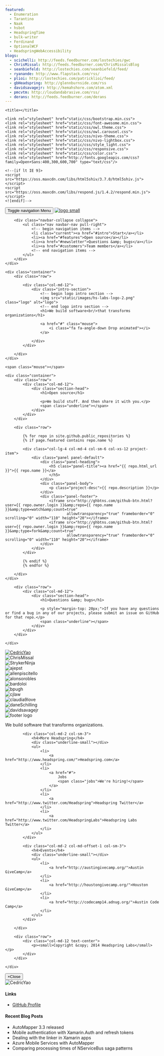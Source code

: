 ```yaml
---
featured:
  - Enumeration
  - Tarantino
  - Naak
  - hsbot
  - HeadspringTime
  - bulk-writer
  - Ferdinand
  - OptionalWCF
  - HeadspringWebAccessibility
blogs:
  - scichelli: http://feeds.feedburner.com/lostechies/gwc
  - ChrisMissal: http://feeds.feedburner.com/ChrisMissalsBlog
  - seanbiefeld: http://lostechies.com/seanbiefeld/feed/
  - ryanande: http://www.flapstack.com/rss/
  - plioi: http://lostechies.com/patricklioi/feed/
  - gbHeadspring: http://glennburnside.com/rss
  - davidsavagejr: http://kemahshore.com/atom.xml
  - pmcvtm: http://loudandabrasive.com/rss/
  - derans: http://feeds.feedburner.com/derans
---
```


<head>
    <meta charset="utf-8"/>
    <meta name="viewport" content="width=device-width, initial-scale=1"/>
    <meta name="description" content="Headspring Labs"/>
    <meta name="author" content="Headspring"/>

    <title></title>

    <link rel="stylesheet" href="static/css/bootstrap.min.css">
    <link rel="stylesheet" href="static/css/font-awesome.min.css">
    <link rel="stylesheet" href="static/css/owl.theme.css">
    <link rel="stylesheet" href="static/css/owl.carousel.css">
    <link rel="stylesheet" href="static/css/nivo-theme.css">
    <link rel="stylesheet" href="static/css/nivo-lightbox.css">
    <link rel="stylesheet" href="static/css/style_light.css">
    <link rel="stylesheet" href="static/css/responsive.css">
    <link rel="stylesheet" href="static/css/color.css">
    <link rel="stylesheet" href="http://fonts.googleapis.com/css?family=Open+Sans:400,300,600,700" type="text/css"/>

    <!--[if lt IE 9]>
    <script src="https://oss.maxcdn.com/libs/html5shiv/3.7.0/html5shiv.js"></script>
    <script src="https://oss.maxcdn.com/libs/respond.js/1.4.2/respond.min.js"></script>
    <![endif]-->
</head>
<body>
<!-- begin preloader -->
<div class="preloader">
    <div class="preloader-content-wrapper">
        <div class="preloader-content">
            <i class="fa fa-cog fa-3x fa-spin"></i>
        </div>
    </div>
</div>
<!-- end preloader -->

<!-- begin nav -->
<nav class="navbar navbar-default navbar-fixed-top" role="navigation">
    <div class="container">
        <div class="navbar-header">
            <button type="button" class="navbar-toggle" data-toggle="collapse" data-target=".navbar-collapse">
                <span class="sr-only">Toggle navigation</span>
                <span>Menu</span>
            </button>
            <!-- begin logo in navigation -->
            <a class="navbar-brand" href="#intro">
                <img src="static/images/footer-logo.png" alt="logo small">
            </a>
            <!-- end logo in navigation -->
        </div>

        <div class="navbar-collapse collapse">
            <ul class="nav navbar-nav pull-right">
                <!-- begin navigation items -->
                <li class="current"><a href="#intro">Start</a></li>
                <li><a href="#features">Open source</a></li>
                <li><a href="#newsletter">Questions &amp; bugs</a></li>
                <li><a href="#customers">Team members</a></li>
                <!-- end navigation items -->
            </ul>
        </div>
    </div>
</nav>
<!-- end nav -->

<!-- begin intro section -->
<section class="intro" id="intro">

    <div class="container">
        <div class="row">

            <div class="col-md-12">
                <div class="intro-section">
                    <!-- begin logo intro section -->
                    <img src="static/images/hs-labs-logo-2.png" class="logo" alt="logo">
                    <!-- end logo intro section -->
                    <h1>We build software<br/>that transforms organizations</h1>

                    <a href="#" class="mouse">
                        <i class="fa fa-angle-down Drop animated"></i>
                    </a>

                </div>
            </div>

        </div>
    </div>

    <span class="mouse"></span>

</section>
<!-- end intro section -->

<!-- begin features section -->
<section class="features" id="features">

    <div class="container">
        <div class="row">
            <div class="col-md-12">
                <div class="section-head">
                    <h1>Open source</h1>

                    <p>We build stuff. And then share it with you.</p>
                    <span class="underline"></span>
                </div>
            </div>
        </div>

        <div class="row">

            {% for repo in site.github.public_repositories %}
            {% if page.featured contains repo.name %}

            <div class="col-lg-4 col-md-4 col-sm-6 col-xs-12 project-item">
                <div class="panel panel-default">
                    <div class="panel-heading">
                        <h5 class="panel-title"><a href="{{ repo.html_url }}">{{ repo.name }}</a>
                        </h5>
                    </div>
                    <div class="panel-body">
                        <p class="project-desc">{{ repo.description }}</p>
                    </div>
                    <div class="panel-footer">
                        <iframe src="http://ghbtns.com/github-btn.html?user={{ repo.owner.login }}&amp;repo={{ repo.name }}&amp;type=watch&amp;count=true"
                                allowtransparency="true" frameborder="0" scrolling="0" width="110" height="20"></iframe>
                        <iframe src="http://ghbtns.com/github-btn.html?user={{ repo.owner.login }}&amp;repo={{ repo.name }}&amp;type=fork&amp;count=true"
                                allowtransparency="true" frameborder="0" scrolling="0" width="110" height="20"></iframe>
                    </div>
                </div>
            </div>

            {% endif %}
            {% endfor %}

        </div>
    </div>

</section>
<!-- end features section -->

<!-- begin newsletter section -->
<section class="newsletter" id="newsletter">
    <div class="container">

        <div class="row">
            <div class="col-md-12">
                <div class="section-head">
                    <h1>Questions &amp; bugs</h1>

                    <p style="margin-top: 20px;">If you have any questions or find a bug in any of our projects, please submit an issue on GitHub for that repo.</p>
                    <span class="underline"></span>
                </div>
            </div>
        </div>

    </div>
</section>
<!-- end newsletter section -->

<!-- begin customer section -->
<section class="customers" id="customers">
    <div class="container">
        <div class="row">
            <div class="col-md-12">
                <div class="customer-slider">
                    <div class="item">
                        <a href="#" data-toggle="modal" data-target="#CedricYao-Modal">
                            <img src="https://avatars.githubusercontent.com/u/200011?v=3&s=100" alt="CedricYao">
                        </a>
                    </div>
                    <div class="item">
                        <img src="https://avatars.githubusercontent.com/u/67798?v=3&s=100" alt="ChrisMissal">
                    </div>
                    <div class="item">
                        <img src="https://avatars.githubusercontent.com/u/379778?v=3&s=100" alt="StrykerNinja">
                    </div>
                    <div class="item">
                        <img src="https://avatars.githubusercontent.com/u/214758?v=3&s=100" alt="ajepst">
                    </div>
                    <div class="item">
                        <img src="https://avatars.githubusercontent.com/u/7843777?v=3&s=100" alt="allenpiscitello">
                    </div>
                    <div class="item">
                        <img src="https://avatars.githubusercontent.com/u/98739?v=3&s=100" alt="alonsorobles">
                    </div>
                    <div class="item">
                        <img src="https://avatars.githubusercontent.com/u/1622154?v=3&s=100" alt="bardoloi">
                    </div>
                    <div class="item">
                        <img src="https://avatars.githubusercontent.com/u/684781?v=3&s=100" alt="bpugh">
                    </div>
                    <div class="item">
                        <img src="https://avatars.githubusercontent.com/u/7063113?v=3&s=100" alt="cjlaw">
                    </div>
                    <div class="item">
                        <img src="https://avatars.githubusercontent.com/u/8715580?v=3&s=100" alt="claudia9love">
                    </div>
                    <div class="item">
                        <img src="https://avatars.githubusercontent.com/u/6456463?v=3&s=100" alt="daneSchilling">
                    </div>
                    <div class="item">
                        <img src="https://avatars.githubusercontent.com/u/1714830?v=3&s=100" alt="davidsavagejr">
                    </div>
                </div>
            </div>
        </div>
    </div>
</section>
<!-- end customer section -->

<!-- begin footer section -->
<footer class="footer" id="footer">
    <div class="container">
        <div class="row">
            <div class="col-md-4 col-sm-3">
                <!-- begin logo footer -->
                <img src="static/images/footer-logo.png" alt="footer logo">
                <!-- end logo footer -->
                <p>
                    We build software that transforms organizations.
                </p>
            </div>

            <div class="col-md-2 col-sm-3">
                <h4>More Headspring</h4>
                <div class="underline-small"></div>
                <ul>
                    <li>
                        <a href="http://www.headspring.com/">Headspring.com</a>
                    </li>
                    <li>
                        <a href="#">
                            Jobs
                            <span class="jobs">We're hiring!</span>
                        </a>
                    </li>
                    <li>
                        <a href="http://www.twitter.com/Headspring">Headspring Twitter</a>
                    </li>
                    <li>
                        <a href="http://www.twitter.com/HeadspringLabs">Headspring Labs Twitter</a>
                    </li>
                </ul>
            </div>

            <div class="col-md-2 col-md-offset-1 col-sm-3">
                <h4>Events</h4>
                <div class="underline-small"></div>
                <ul>
                    <li>
                        <a href="http://austingivecamp.org/">Austin GiveCamp</a>
                    </li>
                    <li>
                        <a href="http://houstongivecamp.org/">Houston GiveCamp</a>
                    </li>
                    <li>
                        <a href="http://codecamp14.adnug.org/">Austin Code Camp</a>
                    </li>
                </ul>
            </div>

        </div>

        <div class="row">
            <div class="col-md-12 text-center">
                <p><small>Copyright &copy; 2014 Headspring Labs</small></p>
            </div>
        </div>

    </div>
</footer>
<!-- end footer section -->

<div class="modal fade headspringer-modal" id="CedricYao-Modal" tabindex="-1" role="dialog" aria-labelledby="CedricYao-Modal-Label" aria-hidden="true">
    <div class="modal-dialog">
        <div class="modal-content">
            <div class="modal-header">
                <button type="button" class="close" data-dismiss="modal"><span aria-hidden="true">&times;</span><span class="sr-only">Close</span></button>
                <div class="avatar-container">
                    <img src="https://avatars.githubusercontent.com/u/200011?v=3&s=200" alt="CedricYao" />
                </div>
            </div>
            <div class="modal-body">
                <h4>Links</h4>
                <ul>
                    <li>
                        <a href="#">GitHub Profile</a>
                    </li>
                </ul>
                <h4>Recent Blog Posts</h4>
                <ul>
                    <li>AutoMapper 3.3 released</li>
                    <li>Mobile authentication with Xamarin.Auth and refresh tokens</li>
                    <li>Dealing with the linker in Xamarin apps</li>
                    <li>Azure Mobile Services with AutoMapper</li>
                    <li>Comparing processing times of NServiceBus saga patterns</li>
                </ul>
            </div>
        </div>
    </div>
</div>

<!-- Javascripts -->
<script src="static/script/jquery-1.11.1.js"></script>
<script src="static/script/bootstrap.min.js"></script>
<script src="static/script/owl.carousel.min.js"></script>
<script src="static/script/jquery.fitvids.js"></script>
<script src="static/script/smoothScroll.js"></script>
<script src="static/script/nivo-lightbox.min.js"></script>
<script src="static/script/jquery.scrollTo.js"></script>
<script src="static/script/jquery.nav.js"></script>
<script src="static/script/wow.min.js"></script>
<script src="static/script/jquery.jigowatt.js"></script>
<script src="static/script/main.js"></script>
</body>